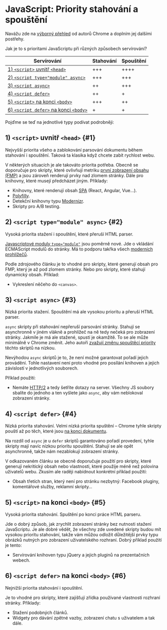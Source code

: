 # JavaScript: Priority stahování a spouštění

Navážu zde na [výborný přehled](https://medium.com/dev-channel/javascript-loading-priorities-in-chrome-57c54cfa6672) od autorů Chrome a doplním jej dalšími postřehy.

Jak je to s prioritami JavaScriptu při různých způsobech servírování?

| Servírování                                 | Stahování | Spouštění |
|---------------------------------------------|-----------|-----------|
| [1) `<script>` uvnitř `<head>`](#1)         |   +++     | ++++      |
| [2) `<script type="module" async>`](#2)     |   +++     | +++       |
| [3) `<script async>`](#3)                   |   ++      | +++       |
| [4) `<script defer>`](#4)                   |   ++      | +         |
| [5) `<script>` na konci `<body>`](#5)       |   +++     | ++        |
| [6) `<script defer>` na konci `<body>`](#6) |   +       | +         |

Pojďme se teď na jednotlivé typy podívat podrobněji:

## 1) `<script>` uvnitř `<head>` {#1}

Nejvyšší priorita všeho a zablokování parsování dokumentu během stahování i spouštění. Taková ta klasika když chcete zabít rychlost webu.

<!-- AdSnippet -->

V některých situacích je ale takováto priorita potřeba. Obecně se doporučuje pro skripty, které ovlivňují metriku [první zobrazení obsahu (FMP)](metriky-rychlosti.md#FCP) a jsou zároveň renderují prvky nad zlomem stránky. Dále pro knihovny, které musejí předcházet jiným. Příklady:

- Knihovny, které renderují obsah [SPA](http://jecas.cz/spa) (React, Angular, Vue…).
- [Polyfilly](polyfill.md).
- Detekční knihovny typu [Modernizr](https://modernizr.com/).
- Skripty pro A/B testing.

## 2) `<script type="module" async>` {#2}

Vysoká priorita stažení i spouštění, které přeruší HTML parser.

[Javascriptové moduly `type="module"`](js-moduly.md) jsou poměrně nové. Jde o vkládání ECMAScript modulů do stránky. Má to podporu takřka všech [moderních prohlížečů](https://caniuse.com/#search=module).

Podle zdrojového článku je to vhodné pro skripty, které generují obsah pro FMP, který je až pod zlomem stránky. Nebo pro skripty, které stahují dynamický obsah. Příklad:

- Vykreslení něčeho do `<canvas>`.

## 3) `<script async>` {#3}

Nízká priorita stažení. Spouštění má ale vysokou prioritu a přeruší HTML parser.

`async` skripty při stahování nepřeruší parsování stránky. Stahují se asynchronně v jiném vlákně a prohlížeč na ně tedy nečeká pro zobrazení stránky. Jakmile je má ale stažené, spustí je okamžitě. To se ale může minimálně v Chrome změnit. Jeho autoři [zvažují změnu spouštěcí priority](https://docs.google.com/document/d/16rHWLu-0abC9WWLhLBFlIRtbSnOFzhKAXsCamsp0oAs/edit#) těchto skriptů na nízkou.

Nevýhodou `async` skriptů je to, že není možné garantovat pořadí jejich provádění. Tohle nastavení není proto vhodné pro posílání knihoven a jejich závislostí v jednotlivých souborech.

Příklad použití:

- Nemáte [HTTP/2](http-2.md) a tedy šetříte dotazy na server. Všechny JS soubory sbalíte do jednoho a ten vyšlete jako `async`, aby vám neblokoval zobrazení stránky.

## 4) `<script defer>` {#4}

Nízká priorita stahování. Velmi nízká priorita spuštění – Chrome tyhle skripty pouští až po těch, které jsou [na konci dokumentu](#5).

Na rozdíl od `async` je u `defer` skriptů garantováno pořadí provedení, tyhle skripty mají navíc nízkou prioritu spouštění. Stahují se ale opět asynchronně, takže nám nezablokují zobrazení stránky.

<!-- AdSnippet -->

V odkazovaném článku se obecně doporučuje použití pro skripty, které generují nekritický obsah nebo vlastnosti, které použije méně než polovina uživatelů webu. Zkusím ale raději nabídnout konkrétní příklad použití:

- Obsah třetích stran, který není pro stránku nezbytný: Facebook pluginy, komentářové služby, reklamní skripty…  

## 5) `<script>` na konci `<body>` {#5}

Vysoká priorita stahování. Spuštění po konci práce HTML parseru.

Jde o dobrý způsob, jak zrychlit zobrazení stránky bez nutnosti stažení JavaScriptu. Je ale dobré vědět, že všechny zde uvedené skripty budou mít vysokou prioritu stahování, takže vám můžou odložit důležitější prvky typu obrázků nutných pro zobrazení uživatelského rozhraní. Dobrý příklad použití je tento:

- Servírování knihoven typu jQuery a jejich pluginů na prezentačních webech.

## 6) `<script defer>` na konci `<body>` {#6}

Nejnižší priorita stahování i spouštění.

Je to vhodné pro skripty, které zajišťují zřídka používané vlastnosti rozhraní stránky. Příklady:

- Stažení podobných článků.
- Widgety pro dávání zpětné vazby, zobrazení chatu s uživatelem a tak dále.

<!-- AdSnippet -->
